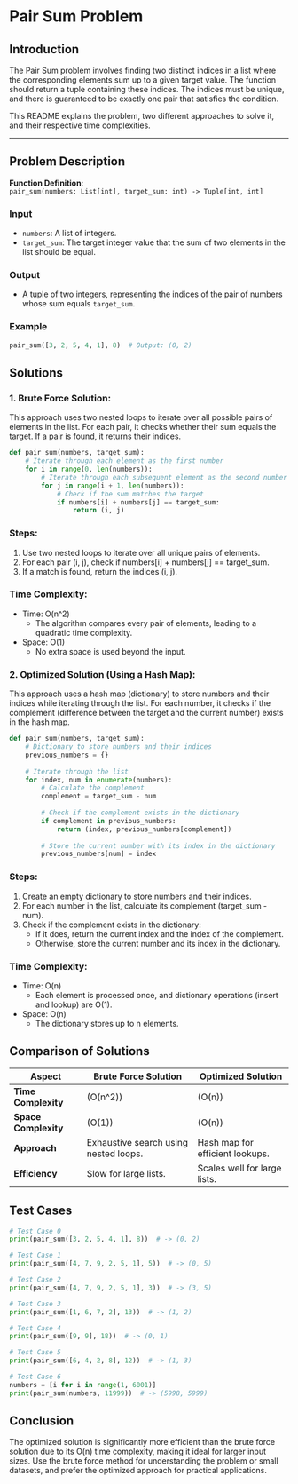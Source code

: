 # Pair Sum Problem

## Introduction
The Pair Sum problem involves finding two distinct indices in a list where the corresponding elements sum up to a given target value. The function should return a tuple containing these indices. The indices must be unique, and there is guaranteed to be exactly one pair that satisfies the condition.

This README explains the problem, two different approaches to solve it, and their respective time complexities.

---

## Problem Description
**Function Definition**:  
`pair_sum(numbers: List[int], target_sum: int) -> Tuple[int, int]`

### Input
- `numbers`: A list of integers.
- `target_sum`: The target integer value that the sum of two elements in the list should be equal.

### Output
- A tuple of two integers, representing the indices of the pair of numbers whose sum equals `target_sum`.

### Example
```python
pair_sum([3, 2, 5, 4, 1], 8)  # Output: (0, 2)
```
## Solutions
### 1. Brute Force Solution:
This approach uses two nested loops to iterate over all possible pairs of elements in the list. For each pair, it checks whether their sum equals the target. If a pair is found, it returns their indices.

```python
def pair_sum(numbers, target_sum):
    # Iterate through each element as the first number
    for i in range(0, len(numbers)):
        # Iterate through each subsequent element as the second number
        for j in range(i + 1, len(numbers)):
            # Check if the sum matches the target
            if numbers[i] + numbers[j] == target_sum:
                return (i, j)
```
### Steps:
1. Use two nested loops to iterate over all unique pairs of elements.
2. For each pair (i, j), check if numbers[i] + numbers[j] == target_sum.
3. If a match is found, return the indices (i, j).

### Time Complexity:
* Time: O(n^2)
  * The algorithm compares every pair of elements, leading to a quadratic time complexity.
* Space: O(1)
  * No extra space is used beyond the input.

### 2. Optimized Solution (Using a Hash Map):
This approach uses a hash map (dictionary) to store numbers and their indices while iterating through the list. For each number, it checks if the complement (difference between the target and the current number) exists in the hash map.

```python
def pair_sum(numbers, target_sum):
    # Dictionary to store numbers and their indices
    previous_numbers = {}
    
    # Iterate through the list
    for index, num in enumerate(numbers):
        # Calculate the complement
        complement = target_sum - num
        
        # Check if the complement exists in the dictionary
        if complement in previous_numbers:
            return (index, previous_numbers[complement])
        
        # Store the current number with its index in the dictionary
        previous_numbers[num] = index
```
### Steps:
1. Create an empty dictionary to store numbers and their indices.
2. For each number in the list, calculate its complement (target_sum - num).
3. Check if the complement exists in the dictionary:
      * If it does, return the current index and the index of the complement.
      * Otherwise, store the current number and its index in the dictionary.

### Time Complexity:
* Time: O(n)
  * Each element is processed once, and dictionary operations (insert and lookup) are O(1).
* Space: O(n)
  * The dictionary stores up to n elements.

## Comparison of Solutions

| **Aspect**          | **Brute Force Solution**         | **Optimized Solution**         |
|----------------------|-----------------------------------|---------------------------------|
| **Time Complexity**  | \(O(n^2)\)                      | \(O(n)\)                       |
| **Space Complexity** | \(O(1)\)                        | \(O(n)\)                       |
| **Approach**         | Exhaustive search using nested loops. | Hash map for efficient lookups. |
| **Efficiency**       | Slow for large lists.            | Scales well for large lists.    |

## Test Cases
```python
# Test Case 0
print(pair_sum([3, 2, 5, 4, 1], 8))  # -> (0, 2)

# Test Case 1
print(pair_sum([4, 7, 9, 2, 5, 1], 5))  # -> (0, 5)

# Test Case 2
print(pair_sum([4, 7, 9, 2, 5, 1], 3))  # -> (3, 5)

# Test Case 3
print(pair_sum([1, 6, 7, 2], 13))  # -> (1, 2)

# Test Case 4
print(pair_sum([9, 9], 18))  # -> (0, 1)

# Test Case 5
print(pair_sum([6, 4, 2, 8], 12))  # -> (1, 3)

# Test Case 6
numbers = [i for i in range(1, 6001)]
print(pair_sum(numbers, 11999))  # -> (5998, 5999)
```

## Conclusion
The optimized solution is significantly more efficient than the brute force solution due to its O(n) time complexity, making it ideal for larger input sizes. Use the brute force method for understanding the problem or small datasets, and prefer the optimized approach for practical applications.

